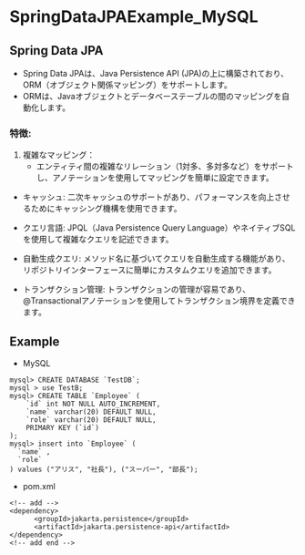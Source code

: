 # SpringDataJPAExample_MySQL


## Spring Data JPA

- Spring Data JPAは、Java Persistence API (JPA)の上に構築されており、ORM（オブジェクト関係マッピング）をサポートします。
- ORMは、Javaオブジェクトとデータベーステーブルの間のマッピングを自動化します。


### 特徴:

1. 複雑なマッピング：
   - エンティティ間の複雑なリレーション（1対多、多対多など）をサポートし、アノテーションを使用してマッピングを簡単に設定できます。

- キャッシュ:
二次キャッシュのサポートがあり、パフォーマンスを向上させるためにキャッシング機構を使用できます。

- クエリ言語:
JPQL（Java Persistence Query Language）やネイティブSQLを使用して複雑なクエリを記述できます。

- 自動生成クエリ:
メソッド名に基づいてクエリを自動生成する機能があり、リポジトリインターフェースに簡単にカスタムクエリを追加できます。

- トランザクション管理:
トランザクションの管理が容易であり、@Transactionalアノテーションを使用してトランザクション境界を定義できます。


## Example

- MySQL

```
mysql> CREATE DATABASE `TestDB`;
mysql > use TestB;
mysql> CREATE TABLE `Employee` (
    `id` int NOT NULL AUTO_INCREMENT,
    `name` varchar(20) DEFAULT NULL,
    `role` varchar(20) DEFAULT NULL,
    PRIMARY KEY (`id`)
);
mysql> insert into `Employee` (
  `name` ,
  `role` 
) values ("アリス", "社長"), ("スーパー", "部長");
```

- pom.xml

```
<!-- add -->		
<dependency>
      <groupId>jakarta.persistence</groupId>
      <artifactId>jakarta.persistence-api</artifactId>
</dependency>
<!-- add end -->	
```
